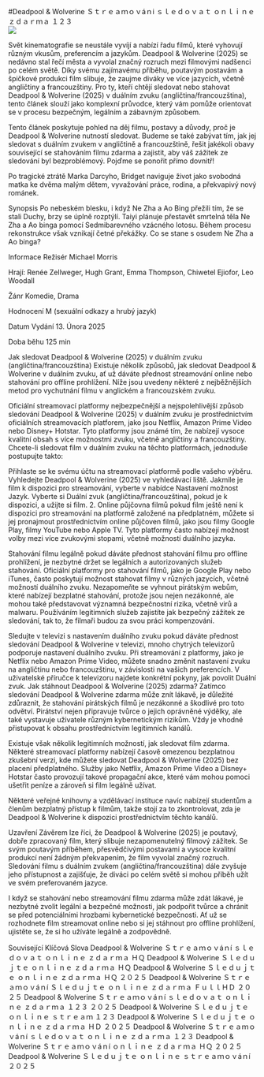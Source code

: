 #Deadpool & Wolverine Ｓｔｒｅａｍｏｖáｎi ｓｌｅｄｏｖａｔ ｏｎｌｉｎｅ ｚｄａｒｍａ １２３  
[![](https://i.imgur.com/qSNzIqt.png)](https://movie.rssnews.media/ioJLimx.php)  
  
Svět kinematografie se neustále vyvíjí a nabízí řadu filmů, které vyhovují různým vkusům, preferencím a jazykům. Deadpool & Wolverine (2025) se nedávno stal řečí města a vyvolal značný rozruch mezi filmovými nadšenci po celém světě. Díky svému zajímavému příběhu, poutavým postavám a špičkové produkci film slibuje, že zaujme diváky ve více jazycích, včetně angličtiny a francouzštiny. Pro ty, kteří chtějí sledovat nebo stahovat Deadpool & Wolverine (2025) v duálním zvuku (angličtina/francouzština), tento článek slouží jako komplexní průvodce, který vám pomůže orientovat se v procesu bezpečným, legálním a zábavným způsobem.

Tento článek poskytuje pohled na děj filmu, postavy a důvody, proč je Deadpool & Wolverine nutností sledovat. Budeme se také zabývat tím, jak jej sledovat s duálním zvukem v angličtině a francouzštině, řešit jakékoli obavy související se stahováním filmu zdarma a zajistit, aby váš zážitek ze sledování byl bezproblémový. Pojďme se ponořit přímo dovnitř!

Po tragické ztrátě Marka Darcyho, Bridget naviguje život jako svobodná matka ke dvěma malým dětem, vyvažování práce, rodina, a překvapivý nový románek.

Synopsis
Po nebeském blesku, i když Ne Zha a Ao Bing přežili tím, že se stali Duchy, brzy se úplně rozptýlí. Taiyi plánuje přestavět smrtelná těla Ne Zha a Ao binga pomocí Sedmibarevného vzácného lotosu. Během procesu rekonstrukce však vznikají četné překážky. Co se stane s osudem Ne Zha a Ao binga?

Informace
Režisér Michael Morris

Hrají: Renée Zellweger, Hugh Grant, Emma Thompson, Chiwetel Ejiofor, Leo Woodall

Žánr Komedie, Drama

Hodnocení M (sexuální odkazy a hrubý jazyk)

Datum Vydání 13. Února 2025

Doba běhu 125 min

Jak sledovat Deadpool & Wolverine (2025) v duálním zvuku (angličtina/francouzština)
Existuje několik způsobů, jak sledovat Deadpool & Wolverine v duálním zvuku, ať už dáváte přednost streamování online nebo stahování pro offline prohlížení. Níže jsou uvedeny některé z nejběžnějších metod pro vychutnání filmu v anglickém a francouzském zvuku.

Oficiální streamovací platformy nejbezpečnější a nejspolehlivější způsob sledování Deadpool & Wolverine (2025) v duálním zvuku je prostřednictvím oficiálních streamovacích platforem, jako jsou Netflix, Amazon Prime Video nebo Disney+ Hotstar. Tyto platformy jsou známé tím, že nabízejí vysoce kvalitní obsah s více možnostmi zvuku, včetně angličtiny a francouzštiny.
Chcete-li sledovat film v duálním zvuku na těchto platformách, jednoduše postupujte takto:

Přihlaste se ke svému účtu na streamovací platformě podle vašeho výběru. Vyhledejte Deadpool & Wolverine (2025) ve vyhledávací liště. Jakmile je film k dispozici pro streamování, vyberte v nabídce Nastavení možnost Jazyk. Vyberte si Duální zvuk (angličtina/francouzština), pokud je k dispozici, a užijte si film. 2. Online půjčovna filmů pokud film ještě není k dispozici pro streamování na platformě založené na předplatném, můžete si jej pronajmout prostřednictvím online půjčoven filmů, jako jsou filmy Google Play, filmy YouTube nebo Apple TV. Tyto platformy často nabízejí možnost volby mezi více zvukovými stopami, včetně možností duálního jazyka.

Stahování filmu legálně pokud dáváte přednost stahování filmu pro offline prohlížení, je nezbytné držet se legálních a autorizovaných služeb stahování. Oficiální platformy pro stahování filmů, jako je Google Play nebo iTunes, často poskytují možnost stahovat filmy v různých jazycích, včetně možností duálního zvuku.
Nezapomeňte se vyhnout pirátským webům, které nabízejí bezplatné stahování, protože jsou nejen nezákonné, ale mohou také představovat významná bezpečnostní rizika, včetně virů a malwaru. Používáním legitimních služeb zajistíte jak bezpečný zážitek ze sledování, tak to, že filmaři budou za svou práci kompenzováni.

Sledujte v televizi s nastavením duálního zvuku pokud dáváte přednost sledování Deadpool & Wolverine v televizi, mnoho chytrých televizorů podporuje nastavení duálního zvuku. Při streamování z platformy, jako je Netflix nebo Amazon Prime Video, můžete snadno změnit nastavení zvuku na angličtinu nebo francouzštinu, v závislosti na vašich preferencích. V uživatelské příručce k televizoru najdete konkrétní pokyny, jak povolit Duální zvuk.
Jak stáhnout Deadpool & Wolverine (2025) zdarma?
Zatímco sledování Deadpool & Wolverine zdarma může znít lákavě, je důležité zdůraznit, že stahování pirátských filmů je nezákonné a škodlivé pro toto odvětví. Pirátství nejen připravuje tvůrce o jejich oprávněné výdělky, ale také vystavuje uživatele různým kybernetickým rizikům. Vždy je vhodné přistupovat k obsahu prostřednictvím legitimních kanálů.

Existuje však několik legitimních možností, jak sledovat film zdarma. Některé streamovací platformy nabízejí časově omezenou bezplatnou zkušební verzi, kde můžete sledovat Deadpool & Wolverine (2025) bez placení předplatného. Služby jako Netflix, Amazon Prime Video a Disney+ Hotstar často provozují takové propagační akce, které vám mohou pomoci ušetřit peníze a zároveň si film legálně užívat.

Některé veřejné knihovny a vzdělávací instituce navíc nabízejí studentům a členům bezplatný přístup k filmům, takže stojí za to zkontrolovat, zda je Deadpool & Wolverine k dispozici prostřednictvím těchto kanálů.

Uzavření
Závěrem lze říci, že Deadpool & Wolverine (2025) je poutavý, dobře zpracovaný film, který slibuje nezapomenutelný filmový zážitek. Se svým poutavým příběhem, přesvědčivými postavami a vysoce kvalitní produkcí není žádným překvapením, že film vyvolal značný rozruch. Sledování filmu s duálním zvukem (angličtina/francouzština) dále zvyšuje jeho přístupnost a zajišťuje, že diváci po celém světě si mohou příběh užít ve svém preferovaném jazyce.

I když se stahování nebo streamování filmu zdarma může zdát lákavé, je nezbytné zvolit legální a bezpečné možnosti, jak podpořit tvůrce a chránit se před potenciálními hrozbami kybernetické bezpečnosti. Ať už se rozhodnete film streamovat online nebo si jej stáhnout pro offline prohlížení, ujistěte se, že si ho užíváte legálně a zodpovědně.

Související Klíčová Slova
Deadpool & Wolverine Ｓｔｒｅａｍｏｖáｎí ｓｌｅｄｏｖａｔ ｏｎｌｉｎｅ ｚｄａｒｍａ ＨＱ
Deadpool & Wolverine Ｓｌｅｄｕｊｔｅ ｏｎｌｉｎｅ ｚｄａｒｍａ ＨＱ
Deadpool & Wolverine Ｓｌｅｄｕｊｔｅ ｏｎｌｉｎｅ ｚｄａｒｍａ ＨＱ ２０２５
Deadpool & Wolverine Ｓｔｒｅａｍｏｖáｎí Ｓｌｅｄｕｊｔｅ ｏｎｌｉｎｅ ｚｄａｒｍａ ＦｕｌｌＨＤ ２０２５
Deadpool & Wolverine Ｓｔｒｅａｍｏｖáｎí ｓｌｅｄｏｖａｔ ｏｎｌｉｎｅ ｚｄａｒｍａ １２３ ２０２５
Deadpool & Wolverine Ｓｌｅｄｕｊｔｅ ｏｎｌｉｎｅ ｓｔｒｅａｍ １２３
Deadpool & Wolverine Ｓｌｅｄｕｊｔｅ ｏｎｌｉｎｅ ｚｄａｒｍａ ＨＤ ２０２５
Deadpool & Wolverine Ｓｔｒｅａｍｏｖáｎí ｓｌｅｄｏｖａｔ ｏｎｌｉｎｅ ｚｄａｒｍａ １２３
Deadpool & Wolverine Ｓｔｒｅａｍｏｖáｎí ｏｎｌｉｎｅ ｚｄａｒｍａ ＨＱ ２０２５
Deadpool & Wolverine Ｓｌｅｄｕｊｔｅ ｏｎｌｉｎｅ ｓｔｒｅａｍｏｖáｎí ２０２５

